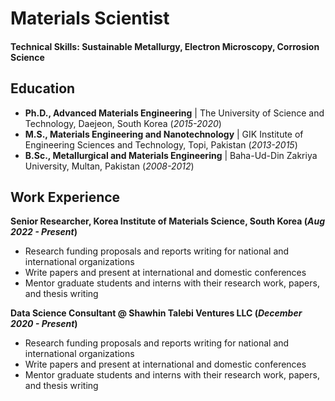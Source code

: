 # Materials Scientist

#### Technical Skills: Sustainable Metallurgy, Electron Microscopy, Corrosion Science

## Education
- **Ph.D., Advanced Materials Engineering** | The University of Science and Technology, Daejeon, South Korea (_2015-2020_)								       		
- **M.S., Materials Engineering and Nanotechnology** | GIK Institute of Engineering Sciences and Technology, Topi, Pakistan  (_2013-2015_)	 			        		
- **B.Sc., Metallurgical and Materials Engineering** | Baha-Ud-Din Zakriya University, Multan, Pakistan (_2008-2012_)

## Work Experience
**Senior Researcher, Korea Institute of Materials Science, South Korea  (_Aug 2022 - Present_)**
- Research funding proposals and reports writing for national and international organizations
- Write papers and present at international and domestic conferences
- Mentor graduate students and interns with their research work, papers, and thesis writing

**Data Science Consultant @ Shawhin Talebi Ventures LLC (_December 2020 - Present_)**
- Research funding proposals and reports writing for national and international organizations
- Write papers and present at international and domestic conferences
- Mentor graduate students and interns with their research work, papers, and thesis writing
